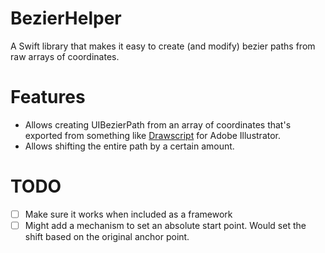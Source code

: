 # BezierHelper

A Swift library that makes it easy to create (and modify) bezier paths from raw arrays of coordinates.

# Features

- Allows creating UIBezierPath from an array of coordinates that's exported from something like [Drawscript](http://drawscri.pt) for Adobe Illustrator.
- Allows shifting the entire path by a certain amount.

# TODO

- [ ] Make sure it works when included as a framework
- [ ] Might add a mechanism to set an absolute start point. Would set the shift based on the original anchor point.
